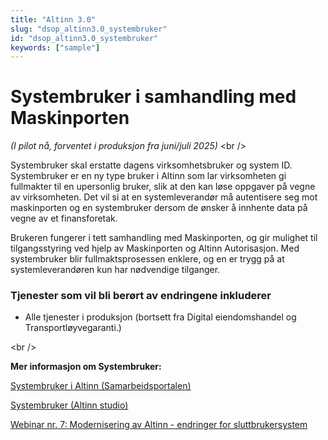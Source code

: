 ```yaml
---
title: "Altinn 3.0"
slug: "dsop_altinn3.0_systembruker"
id: "dsop_altinn3.0_systembruker"
keywords: ["sample"]
---
```


# Systembruker i samhandling med Maskinporten
*(I pilot nå, forventet i produksjon fra juni/juli 2025)*
<br \/>

Systembruker skal erstatte dagens virksomhetsbruker og system ID. Systembruker er en ny type bruker i Altinn som lar virksomheten gi fullmakter til en upersonlig bruker, slik at den kan løse oppgaver på vegne av virksomheten. Det vil si at en systemleverandør må autentisere seg mot maskinporten og en systembruker dersom de ønsker å innhente data på vegne av et finansforetak.  

Brukeren fungerer i tett samhandling med Maskinporten, og gir mulighet til tilgangsstyring ved hjelp av Maskinporten og Altinn Autorisasjon. Med systembruker blir fullmaktsprosessen enklere, og en er trygg på at systemleverandøren kun har nødvendige tilganger.

### Tjenester som vil bli berørt av endringene inkluderer
- Alle tjenester i produksjon (bortsett fra Digital eiendomshandel og Transportløyvegaranti.)

<br \/>

**Mer informasjon om Systembruker:**

[Systembruker i Altinn (Samarbeidsportalen)](https://samarbeid.digdir.no/altinn/systembruker/2542)

[Systembruker (Altinn studio)](https://docs.altinn.studio/nb/authentication/what-do-you-get/systemuser/)

[Webinar nr. 7: Modernisering av Altinn - endringer for sluttbrukersystem](https://www.digdir.no/felleslosninger/webinar-nr-7-modernisering-av-altinn-endringer-sluttbrukersystem/6518)

